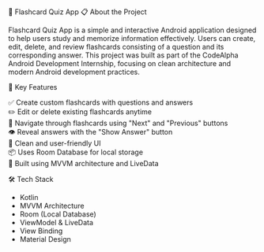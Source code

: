 🧠 Flashcard Quiz App
📋 About the Project

Flashcard Quiz App is a simple and interactive Android application designed to help users study and memorize information effectively. Users can create, edit, delete, and review flashcards consisting of a question and its corresponding answer. This project was built as part of the CodeAlpha Android Development Internship, focusing on clean architecture and modern Android development practices.

🎯 Key Features

✅ Create custom flashcards with questions and answers  
✏️ Edit or delete existing flashcards anytime  
📖 Navigate through flashcards using "Next" and "Previous" buttons  
👁️ Reveal answers with the "Show Answer" button  
📱 Clean and user-friendly UI  
📦 Uses Room Database for local storage  
🧠 Built using MVVM architecture and LiveData  

🛠️ Tech Stack

- Kotlin
- MVVM Architecture
- Room (Local Database)
- ViewModel & LiveData
- View Binding
- Material Design

